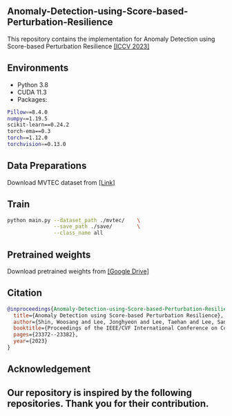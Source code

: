 ## Anomaly-Detection-using-Score-based-Perturbation-Resilience

This repository contains the implementation for Anomaly Detection using Score-based Perturbation Resilience
[[ICCV 2023]](https://openaccess.thecvf.com/content/ICCV2023/papers/Shin_Anomaly_Detection_using_Score-based_Perturbation_Resilience_ICCV_2023_paper.pdf)

## Environments 
- Python 3.8
- CUDA 11.3
- Packages:
```bash
Pillow==8.4.0
numpy==1.19.5
scikit-learn==0.24.2
torch-ema==0.3
torch==1.12.0
torchvision==0.13.0
```
## Data Preparations
Download MVTEC dataset from [[Link]](https://www.mvtec.com/company/research/datasets/mvtec-ad)

## Train
```bash
python main.py --dataset_path ./mvtec/    \
               --save_path ./save/        \
               --class_name all

```
## Pretrained weights
Download pretrained weights from [[Google Drive]](https://drive.google.com/drive/folders/1fvF1RFeOCWIraWhTUu71ZX1TX5Za8_kb?usp=drive_link)

## Citation

``` bibtex
@inproceedings{Anomaly-Detection-using-Score-based-Perturbation-Resilience,
  title={Anomaly Detection using Score-based Perturbation Resilience},
  author={Shin, Woosang and Lee, Jonghyeon and Lee, Taehan and Lee, Sangmoon and Yun, Jong Pil},
  booktitle={Proceedings of the IEEE/CVF International Conference on Computer Vision},
  pages={23372--23382},
  year={2023}
}
```

## Acknowledgement

Our repository is inspired by the following repositories. Thank you for their contribution.
- 

